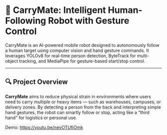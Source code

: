 # 🤖 CarryMate: Intelligent Human-Following Robot with Gesture Control

CarryMate is an AI-powered mobile robot designed to autonomously follow a human target using computer vision and hand gesture commands. It leverages YOLOv8 for real-time person detection, ByteTrack for multi-object tracking, and MediaPipe for gesture-based start/stop control.

---

## 🔍 Project Overview

**CarryMate** aims to reduce physical strain in environments where users need to carry multiple or heavy items — such as warehouses, campuses, or delivery zones. By detecting a person from the back and interpreting simple hand gestures, the robot can smartly follow or stop, acting like a "third hand" for logistics or personal use.

Demo: https://youtu.be/nevOTUfiOmk
